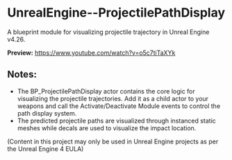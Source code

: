 # UnrealEngine--ProjectilePathDisplay

A blueprint module for visualizing projectile trajectory in Unreal Engine v4.26.

**Preview:** https://www.youtube.com/watch?v=o5c7tiTaXYk

## Notes:
- The BP_ProjectilePathDisplay actor contains the core logic for visualizing the projectile trajectories. Add it as a child actor to your weapons and call the Activate/Deactivate Module events to control the path display system.
- The predicted projectile paths are visualized through instanced static meshes while decals are used to visualize the impact location.

(Content in this project may only be used in Unreal Engine projects as per the Unreal Engine 4 EULA)
